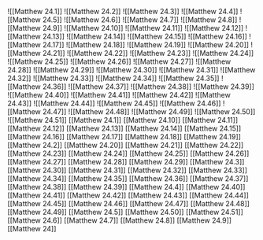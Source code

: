 ![[Matthew 24.1]]
![[Matthew 24.2]]
![[Matthew 24.3]]
![[Matthew 24.4]]
![[Matthew 24.5]]
![[Matthew 24.6]]
![[Matthew 24.7]]
![[Matthew 24.8]]
![[Matthew 24.9]]
![[Matthew 24.10]]
![[Matthew 24.11]]
![[Matthew 24.12]]
![[Matthew 24.13]]
![[Matthew 24.14]]
![[Matthew 24.15]]
![[Matthew 24.16]]
![[Matthew 24.17]]
![[Matthew 24.18]]
![[Matthew 24.19]]
![[Matthew 24.20]]
![[Matthew 24.21]]
![[Matthew 24.22]]
![[Matthew 24.23]]
![[Matthew 24.24]]
![[Matthew 24.25]]
![[Matthew 24.26]]
![[Matthew 24.27]]
![[Matthew 24.28]]
![[Matthew 24.29]]
![[Matthew 24.30]]
![[Matthew 24.31]]
![[Matthew 24.32]]
![[Matthew 24.33]]
![[Matthew 24.34]]
![[Matthew 24.35]]
![[Matthew 24.36]]
![[Matthew 24.37]]
![[Matthew 24.38]]
![[Matthew 24.39]]
![[Matthew 24.40]]
![[Matthew 24.41]]
![[Matthew 24.42]]
![[Matthew 24.43]]
![[Matthew 24.44]]
![[Matthew 24.45]]
![[Matthew 24.46]]
![[Matthew 24.47]]
![[Matthew 24.48]]
![[Matthew 24.49]]
![[Matthew 24.50]]
![[Matthew 24.51]]
[[Matthew 24.1]]
[[Matthew 24.10]]
[[Matthew 24.11]]
[[Matthew 24.12]]
[[Matthew 24.13]]
[[Matthew 24.14]]
[[Matthew 24.15]]
[[Matthew 24.16]]
[[Matthew 24.17]]
[[Matthew 24.18]]
[[Matthew 24.19]]
[[Matthew 24.2]]
[[Matthew 24.20]]
[[Matthew 24.21]]
[[Matthew 24.22]]
[[Matthew 24.23]]
[[Matthew 24.24]]
[[Matthew 24.25]]
[[Matthew 24.26]]
[[Matthew 24.27]]
[[Matthew 24.28]]
[[Matthew 24.29]]
[[Matthew 24.3]]
[[Matthew 24.30]]
[[Matthew 24.31]]
[[Matthew 24.32]]
[[Matthew 24.33]]
[[Matthew 24.34]]
[[Matthew 24.35]]
[[Matthew 24.36]]
[[Matthew 24.37]]
[[Matthew 24.38]]
[[Matthew 24.39]]
[[Matthew 24.4]]
[[Matthew 24.40]]
[[Matthew 24.41]]
[[Matthew 24.42]]
[[Matthew 24.43]]
[[Matthew 24.44]]
[[Matthew 24.45]]
[[Matthew 24.46]]
[[Matthew 24.47]]
[[Matthew 24.48]]
[[Matthew 24.49]]
[[Matthew 24.5]]
[[Matthew 24.50]]
[[Matthew 24.51]]
[[Matthew 24.6]]
[[Matthew 24.7]]
[[Matthew 24.8]]
[[Matthew 24.9]]
[[Matthew 24]]
